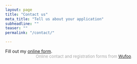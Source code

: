 ```yaml
---
layout: page
title: "Contact us"
meta_title: "Tell us about your application"
subheadline: ""
teaser: ""
permalink: "/contact/"

---
```


<div id="wufoo-zbllms0de32vd">
Fill out my <a href="https://nickfragale.wufoo.com/forms/zbllms0de32vd">online form</a>.
</div>
<div id="wuf-adv" style="font-family:inherit;font-size: small;color:#a7a7a7;text-align:center;display:block;">Online contact and registration forms from <a href="http://www.wufoo.com">Wufoo</a>.</div>
<script type="text/javascript">var zbllms0de32vd;(function(d, t) {
var s = d.createElement(t), options = {
'userName':'nickfragale',
'formHash':'zbllms0de32vd',
'autoResize':true,
'height':'636',
'async':true,
'host':'wufoo.com',
'header':'show',
'ssl':true};
s.src = ('https:' == d.location.protocol ? 'https://' : 'http://') + 'www.wufoo.com/scripts/embed/form.js';
s.onload = s.onreadystatechange = function() {
var rs = this.readyState; if (rs) if (rs != 'complete') if (rs != 'loaded') return;
try { zbllms0de32vd = new WufooForm();zbllms0de32vd.initialize(options);zbllms0de32vd.display(); } catch (e) {}};
var scr = d.getElementsByTagName(t)[0], par = scr.parentNode; par.insertBefore(s, scr);
})(document, 'script');</script>





                                              
                                              
